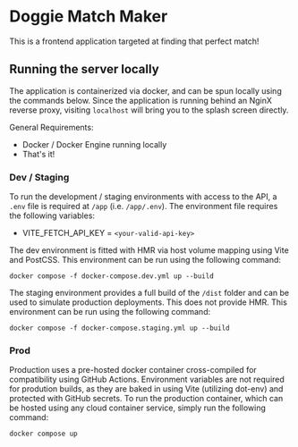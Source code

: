 # Doggie Match Maker

This is a frontend application targeted at finding that perfect match!

## Running the server locally

The application is containerized via docker, and can be spun locally using the commands below. Since the application is running behind an NginX reverse proxy, visiting `localhost` will bring you to the splash screen directly.

General Requirements:

- Docker / Docker Engine running locally
- That's it!

### Dev / Staging

To run the development / staging environments with access to the API, a `.env` file is required at `/app` (i.e. `/app/.env`). The environment file requires the following variables:

- VITE_FETCH_API_KEY = `<your-valid-api-key>`

The dev environment is fitted with HMR via host volume mapping using Vite and PostCSS. This environment can be run using the following command:

`docker compose -f docker-compose.dev.yml up --build`

The staging environment provides a full build of the `/dist` folder and can be used to simulate production deployments. This does not provide HMR. This environment can be run using the following command:

`docker compose -f docker-compose.staging.yml up --build`

### Prod

Production uses a pre-hosted docker container cross-compiled for compatibility using GitHub Actions. Environment variables are not required for prodution builds, as they are baked in using Vite (utilizing dot-env) and protected with GitHub secrets. To run the production container, which can be hosted using any cloud container service, simply run the following command:

`docker compose up`
